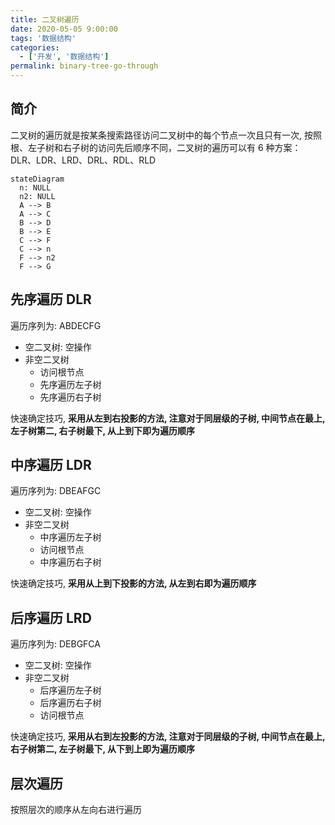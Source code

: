 ```yaml
---
title: 二叉树遍历
date: 2020-05-05 9:00:00
tags: '数据结构'
categories:
  - ['开发', '数据结构']
permalink: binary-tree-go-through
---
```


## 简介

二叉树的遍历就是按某条搜索路径访问二叉树中的每个节点一次且只有一次, 按照根、左子树和右子树的访问先后顺序不同，二叉树的遍历可以有 6 种方案：DLR、LDR、LRD、DRL、RDL、RLD

```mermaid
stateDiagram
  n: NULL
  n2: NULL
  A --> B
  A --> C
  B --> D
  B --> E
  C --> F
  C --> n
  F --> n2
  F --> G
```

## 先序遍历 DLR

遍历序列为: ABDECFG

- 空二叉树: 空操作
- 非空二叉树
  - 访问根节点
  - 先序遍历左子树
  - 先序遍历右子树

快速确定技巧, **采用从左到右投影的方法, 注意对于同层级的子树, 中间节点在最上, 左子树第二, 右子树最下, 从上到下即为遍历顺序**

## 中序遍历 LDR

遍历序列为: DBEAFGC

- 空二叉树: 空操作
- 非空二叉树
  - 中序遍历左子树
  - 访问根节点
  - 中序遍历右子树

快速确定技巧, **采用从上到下投影的方法, 从左到右即为遍历顺序**

## 后序遍历 LRD

遍历序列为: DEBGFCA

- 空二叉树: 空操作
- 非空二叉树
  - 后序遍历左子树
  - 后序遍历右子树
  - 访问根节点

快速确定技巧, **采用从右到左投影的方法, 注意对于同层级的子树, 中间节点在最上, 右子树第二, 左子树最下, 从下到上即为遍历顺序**

## 层次遍历

按照层次的顺序从左向右进行遍历
